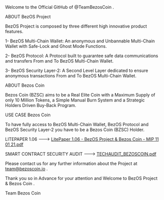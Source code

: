
Welcome to the Official GitHub of @TeamBezosCoin .



ABOUT BezOS Project 

BezOS Project is composed by three different high innovative product features.

1-	BezOS Multi-Chain Wallet:
An anonymous and Unbannable Multi-Chain Wallet with Safe-Lock and Ghost Mode Functions.

2-	BezOS Protocol:
A Protocol built to guarantee safe data communications and transfers From and To BezOS Multi-Chain Wallet.

3-	BezOS Security Layer-2:
A Second Level Layer dedicated to ensure anonymous transactions From and To BezOS Multi-Chain Wallet.


ABOUT Bezos Coin

Bezos Coin (BZSC) aims to be a Real Elite Coin with a Maximum Supply of only 10 Million Tokens, a Simple Manual Burn System and a Strategic Holders Driven Buy-Back Program.


USE CASE Bezos Coin

To have fully access to BezOS Multi-Chain Wallet, BezOS Protocol and BezOS Security Layer-2 you have to be a Bezos Coin (BZSC) Holder.



LITEPAPER 1.06 ---> [LitePaper 1.06 - BezOS Project & Bezos Coin - MIP 11 01 21.pdf](https://github.com/TeamBezosCoin/TeamBezosCoin/files/7487301/LitePaper.1.06.-.BezOS.Project.Bezos.Coin.-.MIP.11.01.21.pdf)


SMART CONTRACT SECURITY AUDIT ---> [TECHAUDIT_BEZOSCOIN.pdf](https://github.com/TeamBezosCoin/TeamBezosCoin/files/7487306/TECHAUDIT_BEZOSCOIN.pdf)



Please contact us for any further information about the Project at team@bezoscoin.io . 

Thank you so in Advance for your attention and Welcome to BezOS Project & Bezos Coin .

Team Bezos Coin


<!---
TeamBezosCoin/TeamBezosCoin is a ✨ special ✨ repository because its `README.md` (this file) appears on your GitHub profile.
You can click the Preview link to take a look at your changes.
--->
